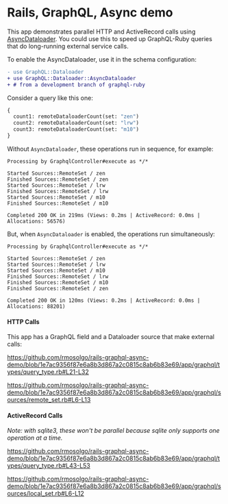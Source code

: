 # Rails, GraphQL, Async demo

This app demonstrates parallel HTTP and ActiveRecord calls using [AsyncDataloader](https://graphql-ruby.org/dataloader/async_dataloader). You could use this to speed up GraphQL-Ruby queries that do long-running external service calls.

To enable the AsyncDataloader, use it in the schema configuration:

```diff
- use GraphQL::Dataloader
+ use GraphQL::Dataloader::AsyncDataloader
+ # from a development branch of graphql-ruby
```

Consider a query like this one:

```graphql
{
  count1: remoteDataloaderCount(set: "zen")
  count2: remoteDataloaderCount(set: "lrw")
  count3: remoteDataloaderCount(set: "m10")
}
```

Without `AsyncDataloader`, these operations run in sequence, for example:

```
Processing by GraphqlController#execute as */*

Started Sources::RemoteSet / zen
Finished Sources::RemoteSet / zen
Started Sources::RemoteSet / lrw
Finished Sources::RemoteSet / lrw
Started Sources::RemoteSet / m10
Finished Sources::RemoteSet / m10

Completed 200 OK in 219ms (Views: 0.2ms | ActiveRecord: 0.0ms | Allocations: 56576)
```

But, when `AsyncDataloader` is enabled, the operations run simultaneously:

```
Processing by GraphqlController#execute as */*

Started Sources::RemoteSet / zen
Started Sources::RemoteSet / lrw
Started Sources::RemoteSet / m10
Finished Sources::RemoteSet / lrw
Finished Sources::RemoteSet / m10
Finished Sources::RemoteSet / zen

Completed 200 OK in 120ms (Views: 0.2ms | ActiveRecord: 0.0ms | Allocations: 88201)
```

#### HTTP Calls

This app has a GraphQL field and a Dataloader source that make external calls:

https://github.com/rmosolgo/rails-graphql-async-demo/blob/1e7ac9356f87e6a8b3d867a2c0815c8ab6b83e69/app/graphql/types/query_type.rb#L21-L32

https://github.com/rmosolgo/rails-graphql-async-demo/blob/1e7ac9356f87e6a8b3d867a2c0815c8ab6b83e69/app/graphql/sources/remote_set.rb#L6-L13


#### ActiveRecord Calls

_Note: with sqlite3, these won't be parallel because sqlite only supports one operation at a time._

https://github.com/rmosolgo/rails-graphql-async-demo/blob/1e7ac9356f87e6a8b3d867a2c0815c8ab6b83e69/app/graphql/types/query_type.rb#L43-L53

https://github.com/rmosolgo/rails-graphql-async-demo/blob/1e7ac9356f87e6a8b3d867a2c0815c8ab6b83e69/app/graphql/sources/local_set.rb#L6-L12
